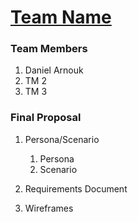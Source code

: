 # [Team Name](https://github.com/darnouk/2024_ProjectName)

### Team Members
1. Daniel Arnouk
2. TM 2
3. TM 3

### Final Proposal
1. Persona/Scenario
    1. Persona
    2. Scenario
2. Requirements Document

3. Wireframes






